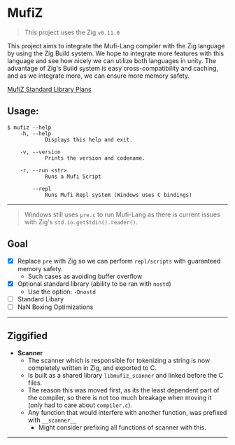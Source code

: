 # MufiZ

> This project uses the Zig `v0.11.0`

This project aims to integrate the Mufi-Lang compiler with the Zig language by using the 
Zig Build system. We hope to integrate more features with this language and see how nicely 
we can utilize both languages in unity. The advantage of Zig's Build system is easy cross-compatibility and caching, and as we integrate more, 
we can ensure more memory safety.

[MufiZ Standard Library Plans](stdlib.md)


## Usage:

```shell
$ mufiz --help 
    -h, --help
            Displays this help and exit.

    -v, --version
            Prints the version and codename.

    -r, --run <str>
            Runs a Mufi Script

        --repl
            Runs Mufi Repl system (Windows uses C bindings)
```

---

> Windows still uses `pre.c` to run Mufi-Lang as there is current issues with Zig's `std.io.getStdin().reader()`. 

## Goal

- [X] Replace `pre` with Zig so we can perform `repl/scripts` with guaranteed memory safety. 
  - Such cases as avoiding buffer overflow
- [X] Optional standard library (ability to be ran with `nostd`)
  - Use the option: `-Dnostd`
- [ ] Standard Libary
- [ ] NaN Boxing Optimizations
---

## Ziggified

- **Scanner**
  - The scanner which is responsible for tokenizing a string is now completely written in Zig, and exported to C.
  - Is built as a shared library `libmufiz_scanner` and linked before the C files.
  - The reason this was moved first, as its the least dependent part of the compiler, so there is not
  too much breakage when moving it (only had to care about `compiler.c`).
  - Any function that would interfere with another function, was prefixed with `__scanner__`
    - Might consider prefixing all functions of scanner with this.

---
